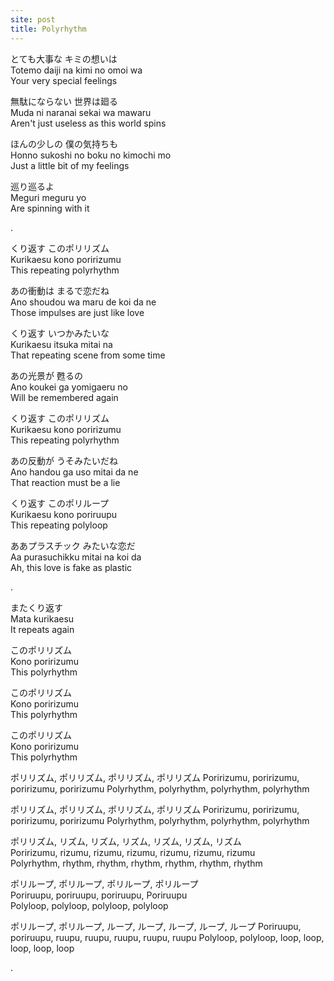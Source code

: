 ```yaml
---
site: post
title: Polyrhythm
---
```


とても大事な キミの想いは  
Totemo daiji na kimi no omoi wa  
Your very special feelings  

無駄にならない 世界は廻る  
Muda ni naranai sekai wa mawaru  
Aren't just useless as this world spins  

ほんの少しの 僕の気持ちも  
Honno sukoshi no boku no kimochi mo  
Just a little bit of my feelings  

巡り巡るよ  
Meguri meguru yo  
Are spinning with it  
  
.  
  
くり返す このポリリズム  
Kurikaesu kono poririzumu  
This repeating polyrhythm  

あの衝動は まるで恋だね  
Ano shoudou wa maru de koi da ne  
Those impulses are just like love  

くり返す いつかみたいな  
Kurikaesu itsuka mitai na  
That repeating scene from some time  

あの光景が 甦るの  
Ano koukei ga yomigaeru no  
Will be remembered again  

くり返す このポリリズム  
Kurikaesu kono poririzumu  
This repeating polyrhythm  

あの反動が うそみたいだね  
Ano handou ga uso mitai da ne  
That reaction must be a lie  

くり返す このポリループ  
Kurikaesu kono poriruupu  
This repeating polyloop  

ああプラスチック みたいな恋だ  
Aa purasuchikku mitai na koi da  
Ah, this love is fake as plastic  

.

またくり返す  
Mata kurikaesu  
It repeats again  

このポリリズム  
Kono poririzumu  
This polyrhythm  

このポリリズム  
Kono poririzumu  
This polyrhythm  

このポリリズム  
Kono poririzumu  
This polyrhythm  

ポリリズム, ポリリズム, ポリリズム, ポリリズム
Poririzumu, poririzumu, poririzumu, poririzumu
Polyrhythm, polyrhythm, polyrhythm, polyrhythm

ポリリズム, ポリリズム, ポリリズム, ポリリズム
Poririzumu, poririzumu, poririzumu, poririzumu
Polyrhythm, polyrhythm, polyrhythm, polyrhythm

ポリリズム, リズム, リズム, リズム, リズム, リズム, リズム  
Poririzumu, rizumu, rizumu, rizumu, rizumu, rizumu, rizumu  
Polyrhythm, rhythm, rhythm, rhythm, rhythm, rhythm, rhythm  

ポリループ, ポリループ, ポリループ, ポリループ  
Poriruupu, poriruupu, poriruupu, Poriruupu  
Polyloop, polyloop, polyloop, polyloop  

ポリループ, ポリループ, ループ, ループ, ループ, ループ, ループ
Poriruupu, poriruupu, ruupu, ruupu, ruupu, ruupu, ruupu
Polyloop, polyloop, loop, loop, loop, loop, loop

.  


